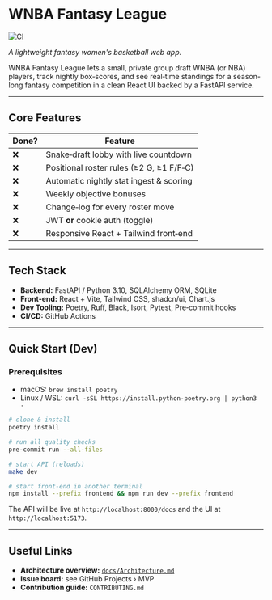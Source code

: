 # WNBA Fantasy League
[![CI](https://github.com/grantharris33/WNBA-Fantasy-League/actions/workflows/ci.yml/badge.svg)](https://github.com/grantharris33/WNBA-Fantasy-League/actions/workflows/ci.yml)

*A lightweight fantasy women's basketball web app.*

WNBA Fantasy League lets a small, private group draft WNBA (or NBA) players, track nightly box‑scores, and see real‑time standings for a season-long fantasy competition in a clean React UI backed by a FastAPI service.

---

## Core Features

| Done? | Feature                                  |
| ----- | ---------------------------------------- |
| ❌     | Snake‑draft lobby with live countdown    |
| ❌     | Positional roster rules (≥2 G, ≥1 F/F‑C) |
| ❌     | Automatic nightly stat ingest & scoring  |
| ❌     | Weekly objective bonuses                 |
| ❌     | Change‑log for every roster move         |
| ❌     | JWT **or** cookie auth (toggle)          |
| ❌     | Responsive React + Tailwind front‑end    |

---

## Tech Stack

* **Backend:** FastAPI / Python 3.10, SQLAlchemy ORM, SQLite
* **Front‑end:** React + Vite, Tailwind CSS, shadcn/ui, Chart.js
* **Dev Tooling:** Poetry, Ruff, Black, Isort, Pytest, Pre‑commit hooks
* **CI/CD:** GitHub Actions

---

## Quick Start (Dev)

### Prerequisites
- macOS: `brew install poetry`
- Linux / WSL: `curl -sSL https://install.python-poetry.org | python3 -`

```bash
# clone & install
poetry install

# run all quality checks
pre-commit run --all-files

# start API (reloads)
make dev

# start front‑end in another terminal
npm install --prefix frontend && npm run dev --prefix frontend
```

The API will be live at `http://localhost:8000/docs` and the UI at `http://localhost:5173`.

---

## Useful Links

* **Architecture overview:** [`docs/Architecture.md`](docs/Architecture.md)
* **Issue board:** see GitHub Projects › MVP
* **Contribution guide:** `CONTRIBUTING.md`

